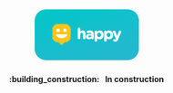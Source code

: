 <h2 align="center">
            <img alt="Happy" src=".github/logo.png">
</h2>
<h4 align="center">
            :building_construction: &nbsp; In construction
</h4>

[url-typescript]: https://www.typescriptlang.org
[url-node]: https://nodejs.org/pt-br/
[url-react]: https://reactjs.org
[url-expo]: https://reactjs.org
[url-react-native]: https://reactnative.dev
[url-git]: https://git-scm.com
[url-diego]: https://github.com/diego3g
[url-figma-web]: https://www.figma.com/file/0pQneqW3d87nTX7bwLOOlu/Happy-Web-Copy?node-id=0%3A1
[url-figma-mobile]: https://www.figma.com/file/zz5yHcncElKalD8TIVGIcA/Happy-Mobile-Copy?node-id=0%3A1
